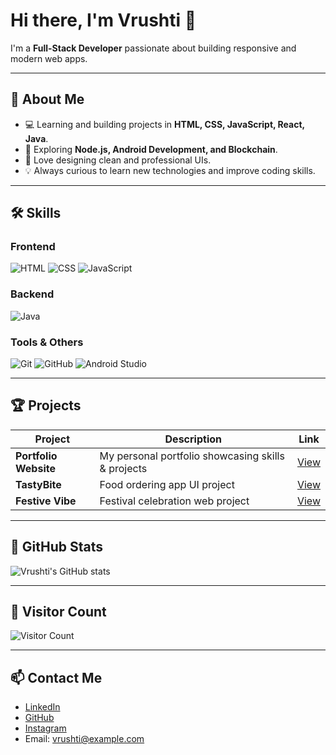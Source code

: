 # Hi there, I'm Vrushti 👋

I'm a **Full-Stack Developer** passionate about building responsive and modern web apps.

---

## 🚀 About Me
- 💻 Learning and building projects in **HTML, CSS, JavaScript, React, Java**.
- 🌱 Exploring **Node.js, Android Development, and Blockchain**.
- 🎨 Love designing clean and professional UIs.
- 💡 Always curious to learn new technologies and improve coding skills.

---

## 🛠️ Skills

### Frontend
![HTML](https://img.shields.io/badge/HTML-E34F26?style=flat&logo=html5&logoColor=white)
![CSS](https://img.shields.io/badge/CSS-1572B6?style=flat&logo=css3&logoColor=white)
![JavaScript](https://img.shields.io/badge/JavaScript-F7DF1E?style=flat&logo=javascript&logoColor=black)

### Backend
![Java](https://img.shields.io/badge/Java-007396?style=flat&logo=java&logoColor=white)

### Tools & Others
![Git](https://img.shields.io/badge/Git-F05032?style=flat&logo=git&logoColor=white)
![GitHub](https://img.shields.io/badge/GitHub-181717?style=flat&logo=github&logoColor=white)
![Android Studio](https://img.shields.io/badge/Android_Studio-3DDC84?style=flat&logo=android-studio&logoColor=white)

---

## 🏆 Projects

| Project | Description | Link |
|---------|-------------|------|
| **Portfolio Website** | My personal portfolio showcasing skills & projects | [View](https://vrushtijawalge.github.io/portfolio/) |
| **TastyBite** | Food ordering app UI project | [View](https://vrushtijawalge.github.io/TastyBite/) |
| **Festive Vibe** | Festival celebration web project | [View](https://vrushtijawalge.github.io/Festive_vibe/) |

---

## 🌟 GitHub Stats
![Vrushti's GitHub stats](https://github-readme-stats.vercel.app/api?username=VrushtiJawalge&show_icons=true&theme=dark)

---

## 👀 Visitor Count
![Visitor Count](https://profile-counter.glitch.me/VrushtiJawalge/count.svg)

---

## 📫 Contact Me
- [LinkedIn](https://www.linkedin.com/in/vrushtijawalge)
- [GitHub](https://github.com/VrushtiJawalge)
- [Instagram](https://instagram.com/vrushtijawalge)
- Email: vrushti@example.com
